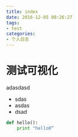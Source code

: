 ```yaml
---
title: index
date: 2016-12-05 00:26:27
tags: 
- test
categories:
- 个人日志
---
```


# 测试可视化

adasdasd

- sdas
- asdas 
- dsad
<!--more-->

```python
def hello():
    print "hello0“
```

